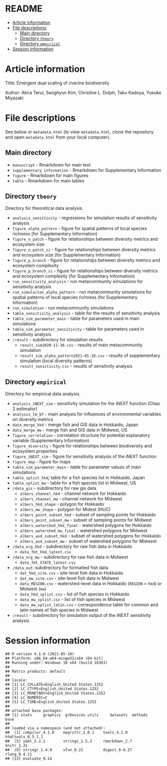 README
================

-   [Article information](#article-information)
-   [File descriptions](#file-descriptions)
    -   [Main directory](#main-directory)
    -   [Directory `theory`](#directory-theory)
    -   [Directory `empirical`](#directory-empirical)
-   [Session information](#session-information)

# Article information

Title: Emergent dual scaling of riverine biodiversity

Author: Akira Terui, Seoghyun Kim, Christine L. Dolph, Taku Kadoya,
Yusuke Miyazaki

# File descriptions

See below or `metadata.html` (to view `metadata.html`, clone the
repository and open `metadata.html` from your local computer).

## Main directory

-   `manuscript` - Rmarkdown for main text
-   `supplementary_information` - Rmarkdown for Supplementary
    Information
-   `figure` - Rmarkdown for main figures
-   `table` - Rmarkdown for main tables

## Directory `theory`

Directory for theoretical data analysis.

-   `analysis_sensitivity` - regressions for simulation results of
    sensitivity analysis
-   `figure_alpha_pattern` - figure for spatial patterns of local
    species richness (for Supplementary Information)
-   `figure_n_patch` - figure for relationships between diversity
    metrics and ecosystem size
-   `figure_n_patch_si` - figure for relationships between diversity
    metrics and ecosystem size (for Supplementary Information)
-   `figure_p_branch` - figure for relationships between diversity
    metrics and ecosystem complexity
-   `figure_p_branch_si` - figure for relationships between diversity
    metrics and ecosystem complexity (for Supplementary Information)
-   `run_sensitivity_analysis` - run metacommunity simulations for
    sensitivity analysis
-   `run_simulaiton_alpha_pattern` - run metacommunity simulations for
    spatial patterns of local species richness (for Supplementary
    Information)
-   `run_simulation` - run metacommunity simulations
-   `table_sensitivity_analysis` - table for the results of sensitivity
    analysis
-   `table_sim_parameter_main` - table for parameters used in main
    simulations
-   `table_sim_parameter_sensitivity` - table for parameters used in
    sensitivity analysis
-   `/result` - subdirectory for simulation results
    -   `result_sim2020-11-10.csv` - results of main metacommunity
        simulation
        </summary>
    -   `result_sim_alpha_pattern2021-01-20.csv` - results of
        supplementary simulation (local diversity patterns)
        </summary>
    -   `result_sensitivity.csv` - results of sensitivity analysis
        </summary>

## Directory `empirical`

Directory for empirical data analysis.

-   `analysis_iNEXT_sim` - sensitivity simulation for the iNEXT function
    (Chao 2 estimator)
-   `analysis_lm_bf` - main analysis for influences of environmental
    variables on diversity metrics
-   `data_merge_hkd` - merge fish and GIS data in Hokkaido, Japan
-   `data_merge_mw` - merge fish and GIS data in Midwest, US
-   `figure_correlation` - correlation structure for potential
    explanatory variable (Supplementary Information)
-   `figure_diversity` - figure for relationships between biodiversity
    and ecosystem properties
-   `figure_iNEXT_sim` - figure for sensitivity analysis of the iNEXT
    function
-   `figure_map` - figure for maps
-   `table_sim_parameter_main` - table for parameter values of main
    simulations
-   `table_splist_hkd`; table for a fish species list in Hokkaido, Japan
-   `table_splist_mw` - table for a fish species list in Midwest, US
-   `/data_gis` - subdirectory for raw gis data
    -   `albers_channel_hkd` - channel network for Hokkaido
    -   `albers_channel_mw` - channel network for Midwest
    -   `albers_hkd_shape` - polygon for Hokkaido
    -   `albers_mw_shape` - polygon for Midest (HUC)
    -   `albers_point_subset_hkd` - subset of sampling points for
        Hokkaido
    -   `albers_point_subset_mw` - subset of sampling points for Midwest
    -   `albers_watershed_hkd_final` - watershed polygons for Hokkaido
    -   `albers_watershed_mw_final` - watershed polygons for Midwest
    -   `albers_wsd_subset_hkd` - subset of watershed polygons for
        Hokkaido
    -   `albers_wsd_subset_mw` - subset of watershed polygons for
        Midwest
-   `/data_org_hkd` - subdirectory for raw fish data in Hokkaido
    -   `data_fmt_hkd_latest.csv`
-   `/data_org_mw` - subdirectory for raw fish data in Midwest
    -   `data_fmt_STATE_latest.csv`
-   `/data_out`: subdirectory for formatted fish data
    -   `dat_hkd_site.csv` - site-level fish data in Hokkaido
        </summary>
    -   `dat_mw_site.csv` - site-level fish data in Midwest
        </summary>
    -   `data_REGION.csv` - watershed-level data in Hokkaido (`REGION` =
        `hkd`) or Midwest (`mw`)
        </summary>
    -   `data_hkd_splist.csv` - list of fish species in Hokkaido
        </summary>
    -   `data_mw_splist.csv` - list of fish species in Midwest
        </summary>
    -   `data_mw_splist_latin.csv` - correspondence table for common and
        latin names of fish species in Midwest
        </summary>
-   `/result` - subdirectory for simulation output of the iNEXT
    sensitivity analysis

# Session information

    ## R version 4.1.0 (2021-05-18)
    ## Platform: x86_64-w64-mingw32/x64 (64-bit)
    ## Running under: Windows 10 x64 (build 18363)
    ## 
    ## Matrix products: default
    ## 
    ## locale:
    ## [1] LC_COLLATE=English_United States.1252 
    ## [2] LC_CTYPE=English_United States.1252   
    ## [3] LC_MONETARY=English_United States.1252
    ## [4] LC_NUMERIC=C                          
    ## [5] LC_TIME=English_United States.1252    
    ## 
    ## attached base packages:
    ## [1] stats     graphics  grDevices utils     datasets  methods   base     
    ## 
    ## loaded via a namespace (and not attached):
    ##  [1] compiler_4.1.0    magrittr_2.0.1    tools_4.1.0       htmltools_0.5.1.1
    ##  [5] yaml_2.2.1        stringi_1.5.3     rmarkdown_2.7     knitr_1.31       
    ##  [9] stringr_1.4.0     xfun_0.21         digest_0.6.27     rlang_0.4.11     
    ## [13] evaluate_0.14
